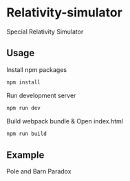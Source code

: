 # Relativity-simulator

Special Relativity Simulator

## Usage

Install npm packages

```bash
npm install
```

Run development server

```bash
npm run dev
```

Build webpack bundle & Open index.html

```bash
npm run build
```

## Example

Pole and Barn Paradox
